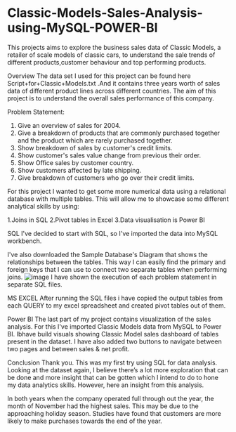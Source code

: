 # Classic-Models-Sales-Analysis-using-MySQL-POWER-BI
This projects aims to explore the business sales data of Classic Models, a retailer of scale models of classic cars, to understand the sale trends of different products,customer behaviour and top performing products.

Overview
The data set I used for this project can be found here Script+for+Classic+Models.txt .And it contains three years worth of sales data of different product lines across different countries. The aim of this project is to understand the overall sales performance of this company.

Problem Statement:
1. Give an overview of sales for 2004.
2. Give a breakdown of products that are commonly purchased together and the product which are rarely purchased together.
3. Show breakdown of sales by customer's credit limits.
4. Show customer's sales value change from previous their order.
5. Show Office sales by customer country.
6. Show customers affected by late shipping.
7. Give breakdown of customers who go over their credit limits.

For this project I wanted to get some more numerical data using a relational database with multiple tables. This will allow me to showcase some different analytical skills by using:

1.Joins in SQL
2.Pivot tables in Excel
3.Data visualisation is Power BI

SQL
I've decided to start with SQL, so I've imported the data into MySQL workbench.

I've also downloaded the Sample Database's Diagram that shows the relationships between the tables. This way I can easily find the primary and foreign keys that I can use to connect two separate tables when performing joins.
![image](https://github.com/ishubagla/Classic-Models-Sales-Analysis-using-MySQL-POWER-BI/assets/151032838/98b37333-29e3-4722-860a-2b65f83d2a12)
I have shown the execution of each problem statement in separate SQL files.

MS EXCEL
After running the SQL files i have copied the output tables from each QUERY to my excel spreadsheet and created pivot tables out of them.

Power BI
The last part of my project contains visualization of the sales analysis. For this I've imported Classic Models data from MySQL to Power BI. Ibhave build visuals showing Classic Model sales dashboard of tables present in the dataset. I have also added two buttons to navigate between two pages and between sales & net profit.

Conclusion
Thank you.
This was my first try using SQL for data analysis. Looking at the dataset again, I believe there’s a lot more exploration that can be done and more insight that can be gotten which I intend to do to hone my data analytics skills. However, here an insight from this analysis.

In both years when the company operated full through out the year, the month of November had the highest sales. This may be due to the approaching holiday season. Studies have found that customers are more likely to make purchases towards the end of the year.
 

